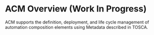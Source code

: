 # ACM Overview (Work In Progress)
ACM supports the definition, deployment, and life cycle management of automation composition elements using Metadata described in TOSCA.
